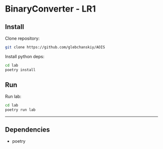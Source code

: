 # BinaryConverter - LR1

## Install

Clone repository:

```sh
git clone https://github.com/glebchanskiy/AOIS
```

Install python deps:

```sh
cd lab
poetry install
```

## Run

Run lab:

```sh
cd lab
poetry run lab
```

---

## Dependencies

- poetry
